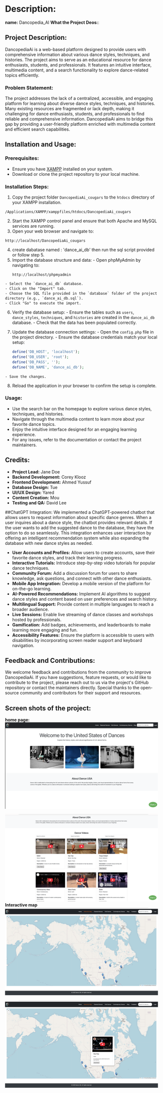  
 # Description:
   **name:** Dancopedia_AI
   **What the Project Deos:**:
   
 
## Project Description:
DancopediaAi is a web-based platform designed to provide users with comprehensive information about various dance styles, techniques, and histories. The project aims to serve as an educational resource for dance enthusiasts, students, and professionals. It features an intuitive interface, multimedia content, and a search functionality to explore dance-related topics efficiently. 
### Problem Statement:
The project addresses the lack of a centralized, accessible, and engaging platform for learning about diverse dance styles, techniques, and histories. Many existing resources are fragmented or lack depth, making it challenging for dance enthusiasts, students, and professionals to find reliable and comprehensive information. DancopediaAi aims to bridge this gap by providing a user-friendly platform enriched with multimedia content and efficient search capabilities.

## Installation and Usage:

### Prerequisites:
- Ensure you have [XAMPP](https://www.apachefriends.org/index.html) installed on your system.
- Download or clone the project repository to your local machine.

### Installation Steps:
1. Copy the project folder `DancopediaAi_cougars` to the `htdocs` directory of your XAMPP installation.
  ```
  /Applications/XAMPP/xamppfiles/htdocs/DancopediaAi_cougars
  ```
2. Start the XAMPP control panel and ensure that both Apache and MySQL services are running.
3. Open your web browser and navigate to:
  ```
  http://localhost/DancopediaAi_cougars
  ```
  4. create dabatase named  : 'dance_ai_db' then run the sql script provided or follow step 5.
  5. Import the database structure and data:
    - Open phpMyAdmin by navigating to:
      ```
      http://localhost/phpmyadmin
      ```
    - Select the `dance_ai_db` database.
    - Click on the "Import" tab.
    - Choose the SQL file provided in the `database` folder of the project directory (e.g., `dance_ai_db.sql`).
    - Click "Go" to execute the import.

  6. Verify the database setup:
    - Ensure the tables such as `users`, `dance_styles`, `techniques`, and `histories` are created in the `dance_ai_db` database.
    - Check that the data has been populated correctly.

  7. Update the database connection settings:
    - Open the `config.php` file in the project directory.
    - Ensure the database credentials match your local setup:
      ```php
      define('DB_HOST', 'localhost');
      define('DB_USER', 'root');
      define('DB_PASS', '');
      define('DB_NAME', 'dance_ai_db');
      ```
    - Save the changes.

  8. Reload the application in your browser to confirm the setup is complete.

### Usage:
- Use the search bar on the homepage to explore various dance styles, techniques, and histories.
- Navigate through the multimedia content to learn more about your favorite dance topics.
- Enjoy the intuitive interface designed for an engaging learning experience.
- For any issues, refer to the documentation or contact the project maintainers.

## Credits:
- **Project Lead:** Jane Doe  
- **Backend Development:** Corey Klooz
- **Frontend Development:** Ahmed Yussuf
- **Database Design:** Tue
- **UI/UX Design:** Yared
- **Content Creation:** Mou
- **Testing and QA:** David Lee  


##ChatGPT Integration:
We implemented a ChatGPT-powered chatbot that allows users to request information about specific dance genres. When a user inquires about a dance style, the chatbot provides relevant details. If the user wants to add the suggested dance to the database, they have the option to do so seamlessly. This integration enhances user interaction by offering an intelligent recommendation system while also expanding the database with new dance styles as needed.
- **User Accounts and Profiles:** Allow users to create accounts, save their favorite dance styles, and track their learning progress.
- **Interactive Tutorials:** Introduce step-by-step video tutorials for popular dance techniques.
- **Community Forum:** Add a discussion forum for users to share knowledge, ask questions, and connect with other dance enthusiasts.
- **Mobile App Integration:** Develop a mobile version of the platform for on-the-go learning.
- **AI-Powered Recommendations:** Implement AI algorithms to suggest dance styles and content based on user preferences and search history.
- **Multilingual Support:** Provide content in multiple languages to reach a broader audience.
- **Live Sessions:** Enable live streaming of dance classes and workshops hosted by professionals.
- **Gamification:** Add badges, achievements, and leaderboards to make learning more engaging and fun.
- **Accessibility Features:** Ensure the platform is accessible to users with disabilities by incorporating screen reader support and keyboard navigation.

## Feedback and Contributions:
We welcome feedback and contributions from the community to improve DancopediaAi. If you have suggestions, feature requests, or would like to contribute to the project, please reach out to us via the project's GitHub repository or contact the maintainers directly.
Special thanks to the open-source community and contributors for their support and resources.  
 
  ## Screen shots of the project: 
  **home page:**
![alt "Screen shots of the home page "](/images_read_me_page/home.png)

 
  ![alt "Screen shots of the home page "](/images_read_me_page/home2.png)
**Interactive map**
![alt "Screen shots of the interacive map page "](/images_read_me_page/interactive_map.png)

![alt "Screen shots of the interacive map page "](/images_read_me_page/interactive_map2.png)